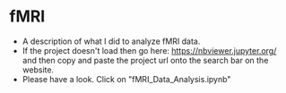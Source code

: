 # fMRI
- A description of what I did to analyze fMRI data. 
- If the project doesn't load then go here: https://nbviewer.jupyter.org/ and then copy and paste the project url onto the search bar on the website. 
- Please have a look. Click on "fMRI_Data_Analysis.ipynb"
